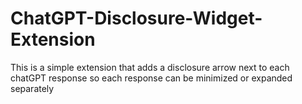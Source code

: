 # ChatGPT-Disclosure-Widget-Extension
This is a simple extension that adds a disclosure arrow next to each chatGPT response so each response can be minimized or expanded separately 

